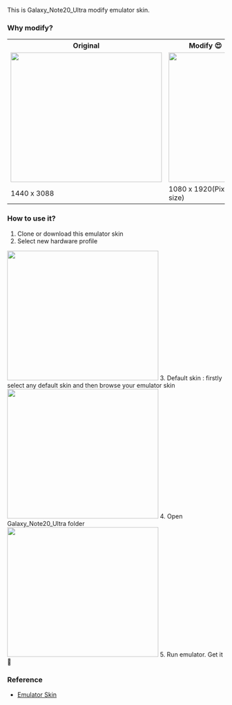 This is Galaxy_Note20_Ultra modify emulator skin.

### Why modify?
<table>
  <tr>
    <th>Original</th>
    <th>Modify 😍</th>
  </tr>
  <tr>
    <td><img src="https://github.com/Win-Lwin-Oo/android-emulator-skins/blob/master/Galaxy_Note20_Ultra/image/photo_2021-06-16%2016.11.20.jpeg" width="350" height="300"/></td>
    <td><img src="https://github.com/Win-Lwin-Oo/android-emulator-skins/blob/master/Galaxy_Note20_Ultra/image/Screen%20Shot%202021-06-16%20at%203.48.55%20PM.png" width="170" height="300"/></td>
  </tr>
  <tr>
    <td>1440 x 3088</td>
    <td>1080 x 1920(Pixel 2 size)</td>
  </tr>
</table>

### How to use it?
1. Clone or download this emulator skin
2. Select new hardware profile
<img src="https://github.com/Win-Lwin-Oo/android-emulator-skins/blob/master/Galaxy_Note20_Ultra/image/Screen%20Shot%202021-06-16%20at%203.41.51%20PM.png" width="350" height="300"/>
3. Default skin : firstly select any default skin and then browse your emulator skin
<img src="https://github.com/Win-Lwin-Oo/android-emulator-skins/blob/master/Galaxy_Note20_Ultra/image/Screen%20Shot%202021-06-16%20at%203.42.18%20PM.png" width="350" height="300"/>
4. Open Galaxy_Note20_Ultra folder
<img src="https://github.com/Win-Lwin-Oo/android-emulator-skins/blob/master/Galaxy_Note20_Ultra/image/Screen%20Shot%202021-06-16%20at%203.43.04%20PM.png" width="350" height="300"/>
5. Run emulator. Get it 🤩


### Reference
- [Emulator Skin](https://developer.samsung.com/galaxy-emulator-skin/overview.html)
